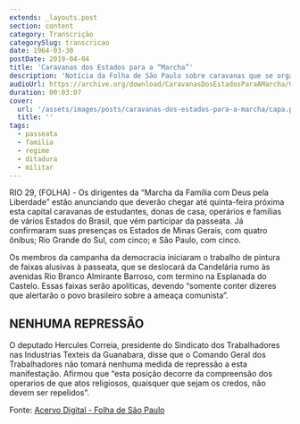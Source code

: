 ```yaml
---
extends: _layouts.post
section: content
category: Transcrição
categorySlug: transcricao
date: 1964-03-30
postDate: 2019-04-04
title: 'Caravanas dos Estados para a “Marcha”'
description: 'Notícia da Folha de São Paulo sobre caravanas que se organizaram para a Marcha da Família com Deus pela Liberdade em 1964.'
audioUrl: https://archive.org/download/CaravanasDosEstadosParaAMarcha/Caravanas_dos_Estados_para_a_Marcha.mp3
duration: 00:03:07
cover:
  url: '/assets/images/posts/caravanas-dos-estados-para-a-marcha/capa.png'
  title: ''
tags:
  - passeata
  - familia
  - regime
  - ditadura
  - militar
---
```


RIO 29, (FOLHA) - Os dirigentes da “Marcha da Família com Deus pela Liberdade” estão anunciando que deverão chegar até
quinta-feira próxima esta capital caravanas de estudantes, donas de casa, operários e famílias de vários Estados do
Brasil, que vém participar da passeata. Já confirmaram suas presenças os Estados de Minas Gerais, com quatro ônibus; Rio
Grande do Sul, com cinco; e São Paulo, com cinco.

Os membros da campanha da democracia iniciaram o trabalho de pintura de faixas alusivas à passeata, que se deslocará da
Candelária rumo às avenidas Rio Branco Almirante Barroso, com termino na Esplanada do Castelo. Essas faixas serão
apolíticas, devendo “somente conter dizeres que alertarão o povo brasileiro sobre a ameaça comunista”.

## NENHUMA REPRESSÃO

O deputado Hercules Correia, presidente do Sindicato dos Trabalhadores nas Industrias Texteis da Guanabara, disse que o
Comando Geral dos Trabalhadores não tomará nenhuma medida de repressão a esta manifestação. Afirmou que “esta posição
decorre da compreensão dos operarios de que atos religiosos, quaisquer que sejam os credos, não devem ser repelidos”.

Fonte: [Acervo Digital - Folha de São Paulo](http://acervo.folha.com.br/leitor.do?numero=1439&anchor=4448392&origem=busca&pd=c6a95c3eeee61fdfa6e81b0ed9fe5b49)
